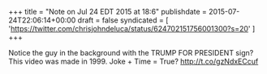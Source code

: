 +++
title = "Note on Jul 24 EDT 2015 at 18:6"
publishdate = 2015-07-24T22:06:14+00:00
draft = false
syndicated = [ 'https://twitter.com/chrisjohndeluca/status/624702151756001300?s=20' ]
+++

Notice the guy in the background with the TRUMP FOR PRESIDENT sign? This video was made in 1999. Joke + Time = True? http://t.co/gzNdxECcuf
